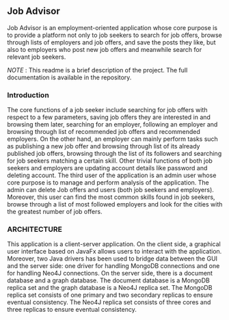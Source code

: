 ## Job Advisor

Job Advisor is an employment-oriented application whose core purpose is to provide a platform not only to job seekers to search for job offers, browse through lists of employers and job offers, and save the posts they like, but also to employers who post new job offers and meanwhile search for relevant job seekers. 

*NOTE* : This readme is a brief description of the project. The full documentation is available in the repository.

### Introduction

The core functions of a job seeker include searching for job offers with respect to a few parameters, saving job offers they are interested in and browsing them later, searching for an employer, following an employer and browsing through list of recommended job offers and recommended employers. On the other hand, an employer can mainly perform tasks such as publishing a new job offer and browsing through list of its already published job offers, browsing through the list of its followers and searching for job seekers matching a certain skill. Other trivial functions of both job seekers and employers are updating account details like password and deleting account. The third user of the application is an admin user whose core purpose is to manage and perform analysis of the application. The admin can delete Job offers and users (both job seekers and employers). Moreover, this user can find the most common skills found in job seekers, browse through a list of most followed employers and look for the cities with the greatest number of job offers.

### ARCHITECTURE

This application is a client-server application. On the client side, a graphical user interface based on JavaFx allows users to interact with the application. Moreover, two Java drivers has been used to bridge data between the GUI and the server side: one driver for handling MongoDB connections and one for handling Neo4J connections. On the server side, there is a document database and a graph database.
The document database is a MongoDB replica set and the graph database is a Neo4J replica set. The MongoDB replica set consists of one primary and two secondary replicas to ensure eventual consistency. The Neo4J replica set consists of three cores and three replicas to ensure eventual consistency.

